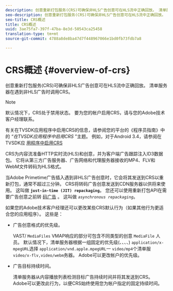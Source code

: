 ```yaml
---
description: 创意重新打包服务(CRS)可确保非HLS广告创意可在HLS流中正确回放。 清单服务器在遇到非HLS广告时调用CRS。
seo-description: 创意重新打包服务(CRS)可确保非HLS广告创意可在HLS流中正确回放。 清单服务器在遇到非HLS广告时调用CRS。
seo-title: CRS概述
title: CRS概述
uuid: 3ae75fa7-397f-47ba-8e3d-50543ca25458
translation-type: tm+mt
source-git-commit: 4788a8de8ba47d7f448967066e1bd0fb73fdb7a8

---
```



# CRS概述 {#overview-of-crs}

创意重新打包服务(CRS)可确保非HLS广告创意可在HLS流中正确回放。 清单服务器在遇到非HLS广告时调用CRS。

>[!NOTE]
>
>默认情况下，CRS处于禁用状态。 要为您的帐户启用CRS，请与您的Adobe技术客户经理联系。
>
>有关在TVSDK应用程序中启用CRS的信息，请参阅您的平台的《程序员指南》中的 *“在TVSDK应用程序中启用CRS* ”主题。 例如，对于Android 3.4，请参阅在TVSDK应 [用程序中启用CRS](../../programming/tvsdk-3x-android-prog/android-3x-advertising/ad-insertion/ad-transcoding/android-3x-ad-transcoding.md)

CRS为内容流准备HTTP实时流(HLS)和创意，并为客户端广告跟踪注入ID3数据包。 它将从第三方广告服务器、广告网络和代理服务器接收的MP4、FLV和WebM文件转码为HLS格式。

当Adobe Primetime广告插入遇到非HLS广告创意时，它会将其发送到CRS以重新打包，通常不超过三分钟。 CRS将转码广告创意发送到CDN服务器以供将来使用。 这叫做 **`just-in-time (JIT) repackaging`**。 您还可以使用重新打包API在需要广告创意之前转 [码广告](../../dynamic-ad-insertion/creative-repackaging-service/api-repackage.md) 。 这叫做 *`asynchronous repackaging`*。

如果您的Adobe技术客户经理还可以更改某些CRS默认行为（如果其他行为更适合您的应用程序）。 这些是：

* 广告创意格式的优先级。

   VAST/ `MediaFiles` VMAP响应的部分可包含不同类型的创意 `MediaFile` 人员。 默认情况下，清单服务器根据一组固定的优先级(、、、、) `application/x-mpegURL`选择 `application/vnd.apple.mpegURL`一 `video/mp4`个清单服 `video/x-flv,video/webm`务器。 Adobe可以更改帐户的优先级。
* 广告目标持续时间。

   清单服务器从内容播放列表检测目标广告持续时间并将其发送到CRS。 Adobe可以更改此行为，以便CRS始终使用您为帐户指定的固定持续时间。
